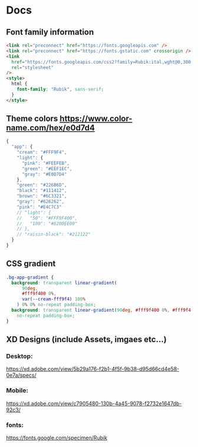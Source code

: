 # Docs

## Font family information

```html
<link rel="preconnect" href="https://fonts.googleapis.com" />
<link rel="preconnect" href="https://fonts.gstatic.com" crossorigin />
<link
  href="https://fonts.googleapis.com/css2?family=Rubik:ital,wght@0,300;0,400;0,500;0,600;0,700;0,800;0,900;1,300;1,400;1,500;1,600;1,700;1,800;1,900&display=swap"
  rel="stylesheet"
/>
<style>
  html {
    font-family: "Rubik", sans-serif;
  }
</style>
```

## Theme colors <https://www.color-name.com/hex/e0d7d4>

```js
{
  "app": {
    "cream": "#FFF9F4",
    "light": {
      "pink": "#FEEFEB",
      "green": "#EEF1EC",
      "gray": "#E0D7D4"
    },
    "green": "#226B6D",
    "black": "#111412",
    "brown": "#6C3321",
    "gray": "#626262",
    "pink": "#E4C7C3"
    // "light": {
    //   "50": "#FFF9F400",
    //   "100": "#6200EE00"
    // },
    // "raisin-black": "#212122"
  }
}
```

## CSS gradient

```css
.bg-app-gradient {
  background: transparent linear-gradient(
      90deg,
      #fff9f400 0%,
      var(--cream-fff9f4) 100%
    ) 0% 0% no-repeat padding-box;
  background: transparent linear-gradient(90deg, #fff9f400 0%, #fff9f4 100%) 0% 0%
    no-repeat padding-box;
}
```

## XD Designs (include Assets, imgaes etc...)

### Desktop:

<https://xd.adobe.com/view/5b29a176-f2b1-4f5f-9b38-d95d66cd4e58-0e7a/specs/>

### Mobile:

<https://xd.adobe.com/view/c7905480-130b-4a45-9078-f2732e1647db-92c3/>

### fonts:

<https://fonts.google.com/specimen/Rubik>
